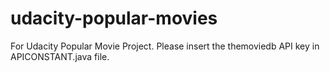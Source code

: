 # udacity-popular-movies
For Udacity Popular Movie Project. 
Please insert the themoviedb API key in APICONSTANT.java file.
